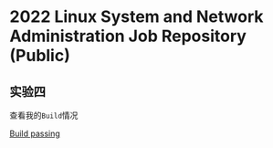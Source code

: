 # 2022 Linux System and Network Administration Job Repository (Public)

## 实验四

查看我的`Build`情况

[Build passing](https://api.travis-ci.com/CUCCS/2022-linux-public-HantaoGG.svg?branch=task04)

